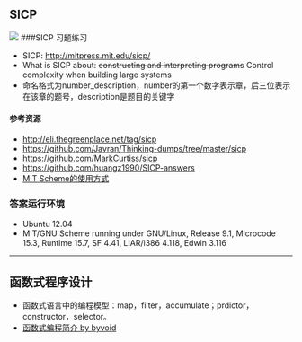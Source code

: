 ## SICP
![](https://mitpress.mit.edu/sicp/graphics/main-banner.gif)
###SICP 习题练习
* SICP: http://mitpress.mit.edu/sicp/ 
* What is SICP about: ~~constructing and interpreting programs~~ Control complexity when building large systems
* 命名格式为number_description，number的第一个数字表示章，后三位表示在该章的题号，description是题目的关键字 

#### 参考资源
* http://eli.thegreenplace.net/tag/sicp
* https://github.com/Javran/Thinking-dumps/tree/master/sicp
* https://github.com/MarkCurtiss/sicp
* https://github.com/huangz1990/SICP-answers
* [MIT Scheme的使用方式](http://www.math.pku.edu.cn/teachers/qiuzy/progtech/scheme/mit_scheme.htm)

### 答案运行环境
* Ubuntu 12.04
* MIT/GNU Scheme running under GNU/Linux, Release 9.1, Microcode 15.3, Runtime 15.7, SF 4.41, LIAR/i386 4.118, Edwin 3.116

-----
## 函数式程序设计
* 函数式语言中的编程模型：map，filter，accumulate；prdictor，constructor，selector。
* [函数式编程简介 by byvoid](http://byvoid.github.io/slides/apio-fp/index.html)
